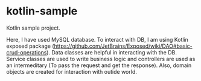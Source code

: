 # kotlin-sample
Kotlin sample project.

Here, I have used MySQL database.
To interact with DB, I am using Kotlin exposed package (https://github.com/JetBrains/Exposed/wiki/DAO#basic-crud-operations).
Data classes are helpful in interacting with the DB.
Service classes are used to write business logic and controllers are used as an intermeditary (To pass the request and get the response).
Also, domain objects are created for interaction with outide world.


